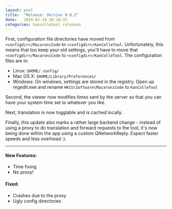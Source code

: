 ```yaml
---
layout: post
title:  "Release: Version 0.8.2"
date:   2014-02-19 20:18:35
categories: kancolletool releases
---
```


First, configuration file directories have moved from ```<configdir>/MacaroniCode``` to
```<configdir>/KanColleTool```. Unfortunately, this means that too keep your old
settings, you'll have to move that ```<configdir>/MacaroniCode``` to
```<configdir>/KanColleTool```. The configuration files are in:
 - Linux: ```$HOME/.config/```
 - Mac OS X: ```$HOME/Library/Preferences/```
 - Windows: On windows, settings are stored in the registry. Open up regedit.exe
   and rename ```HKCU\Software\MacaroniCode``` to ```KanColleTool```

Second, the viewer now modifies times sent by the server so that you can have your
system time set to whatever you like.

Next, translation is now togglable and is cached locally.

Finally, this update also marks a rather large backend change - instead of using
a proxy to do translation and forward requests to the tool, it's now being done
within the app using a custom QNetworkReply. Expect faster speeds and less
overhead :).

---

#### New Features:
 - Time fixing
 - No proxy!

#### Fixed:
 - Crashes due to the proxy
 - Ugly config directories
